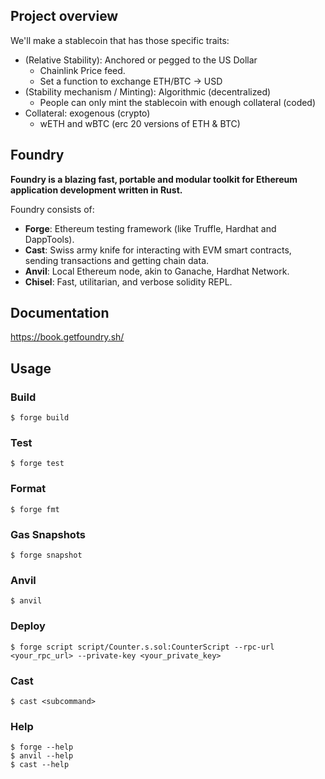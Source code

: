 ## Project overview

We'll make a stablecoin that has those specific traits:

- (Relative Stability): Anchored or pegged to the US Dollar
    - Chainlink Price feed.
    - Set a function to exchange ETH/BTC -> USD
- (Stability mechanism / Minting): Algorithmic (decentralized)
    - People can only mint the stablecoin with enough collateral (coded)
- Collateral: exogenous (crypto)
    - wETH and wBTC (erc 20 versions of ETH & BTC)


## Foundry

**Foundry is a blazing fast, portable and modular toolkit for Ethereum application development written in Rust.**

Foundry consists of:

-   **Forge**: Ethereum testing framework (like Truffle, Hardhat and DappTools).
-   **Cast**: Swiss army knife for interacting with EVM smart contracts, sending transactions and getting chain data.
-   **Anvil**: Local Ethereum node, akin to Ganache, Hardhat Network.
-   **Chisel**: Fast, utilitarian, and verbose solidity REPL.

## Documentation

https://book.getfoundry.sh/

## Usage

### Build

```shell
$ forge build
```

### Test

```shell
$ forge test
```

### Format

```shell
$ forge fmt
```

### Gas Snapshots

```shell
$ forge snapshot
```

### Anvil

```shell
$ anvil
```

### Deploy

```shell
$ forge script script/Counter.s.sol:CounterScript --rpc-url <your_rpc_url> --private-key <your_private_key>
```

### Cast

```shell
$ cast <subcommand>
```

### Help

```shell
$ forge --help
$ anvil --help
$ cast --help
```
